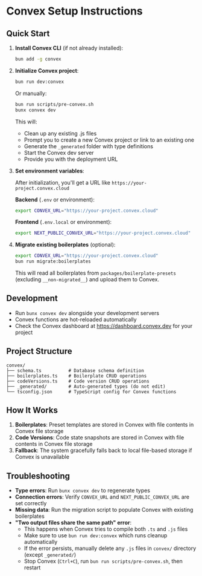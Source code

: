 # Convex Setup Instructions

## Quick Start

1. **Install Convex CLI** (if not already installed):
   ```bash
   bun add -g convex
   ```

2. **Initialize Convex project**:
   ```bash
   bun run dev:convex
   ```
   
   Or manually:
   ```bash
   bun run scripts/pre-convex.sh
   bunx convex dev
   ```
   
   This will:
   - Clean up any existing .js files
   - Prompt you to create a new Convex project or link to an existing one
   - Generate the `_generated` folder with type definitions
   - Start the Convex dev server
   - Provide you with the deployment URL

3. **Set environment variables**:
   
   After initialization, you'll get a URL like `https://your-project.convex.cloud`
   
   **Backend** (`.env` or environment):
   ```bash
   export CONVEX_URL="https://your-project.convex.cloud"
   ```
   
   **Frontend** (`.env.local` or environment):
   ```bash
   export NEXT_PUBLIC_CONVEX_URL="https://your-project.convex.cloud"
   ```

4. **Migrate existing boilerplates** (optional):
   ```bash
   export CONVEX_URL="https://your-project.convex.cloud"
   bun run migrate:boilerplates
   ```
   
   This will read all boilerplates from `packages/boilerplate-presets` (excluding `__non-migrated__`) and upload them to Convex.

## Development

- Run `bunx convex dev` alongside your development servers
- Convex functions are hot-reloaded automatically
- Check the Convex dashboard at https://dashboard.convex.dev for your project

## Project Structure

```
convex/
├── schema.ts          # Database schema definition
├── boilerplates.ts    # Boilerplate CRUD operations
├── codeVersions.ts    # Code version CRUD operations
├── _generated/        # Auto-generated types (do not edit)
└── tsconfig.json      # TypeScript config for Convex functions
```

## How It Works

1. **Boilerplates**: Preset templates are stored in Convex with file contents in Convex file storage
2. **Code Versions**: Code state snapshots are stored in Convex with file contents in Convex file storage
3. **Fallback**: The system gracefully falls back to local file-based storage if Convex is unavailable

## Troubleshooting

- **Type errors**: Run `bunx convex dev` to regenerate types
- **Connection errors**: Verify `CONVEX_URL` and `NEXT_PUBLIC_CONVEX_URL` are set correctly
- **Missing data**: Run the migration script to populate Convex with existing boilerplates
- **"Two output files share the same path" error**: 
  - This happens when Convex tries to compile both `.ts` and `.js` files
  - Make sure to use `bun run dev:convex` which runs cleanup automatically
  - If the error persists, manually delete any `.js` files in `convex/` directory (except `_generated/`)
  - Stop Convex (`Ctrl+C`), run `bun run scripts/pre-convex.sh`, then restart

